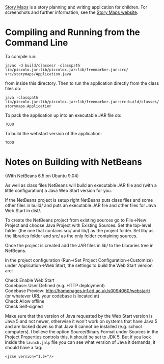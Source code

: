 [Story Maps](http://seanh.github.com/storymaps/) is a story planning and
writing application for children. For screenshots and further information, see
the [Story Maps website](http://seanh.github.com/storymaps/).

Compiling and Running from the Command Line
===========================================

To compile run:

    javac -d build/classes/ -classpath lib/piccolo.jar:lib/piccolox.jar:lib/freemarker.jar:src/ src/storymaps/Application.java

from inside this directory. Then to run the application directly from the class
files do:

    java -classpath lib/piccolo.jar:lib/piccolox.jar:lib/freemarker.jar:src:build/classes/ storymaps.Application

To pack the application up into an executable JAR file do:

    TODO

To build the webstart version of the application:

    TODO

Notes on Building with NetBeans
===============================

(With NetBeans 6.5 on Ubuntu 9.04)

As well as class files NetBeans will build an executable JAR file and (with a
little configuration) a Java Web Start version for you.

If the NetBeans project is setup right NetBeans puts class files and some other
files in build/ and puts an executable JAR file and other files for Java Web
Start in dist/.

To create the NetBeans project from existing sources go to File->New Project and choose Java Project with Existing Sources. Set the top-level folder (the one that contains src/ and lib/) as the project folder. Set lib/ as the libraries folder and src/ as the only folder containing sources.

Once the project is created add the JAR files in lib/ to the Libraries tree in NetBeans.

In the project configuration (Run->Set Project Configuration->Customize) under Application->Web Start, the settings to build the Web Start version are:

Check Enable Web Start  
Codebase: User Defined (e.g. HTTP deployment)  
Codebase Preview: http://homepages.inf.ed.ac.uk/s0094060/webstart/  
(or whatever URL your codebase is located at)  
Check Allow offline  
Check Self-signed  

Make sure that the version of Java requested by the Web Start version is Java 5 and not newer, otherwise it won't work on systems that have Java 5 and are locked down so that Java 6 cannot be installed (e.g. school computers). I believe the option Source/Binary Format under Sources in the Project Properties controls this, it should be set to JDK 5. But if you look inside the `launch.jnlp` file you can see what version of Java it demands, it should have a tag:

    <j2se version="1.5+"/>
